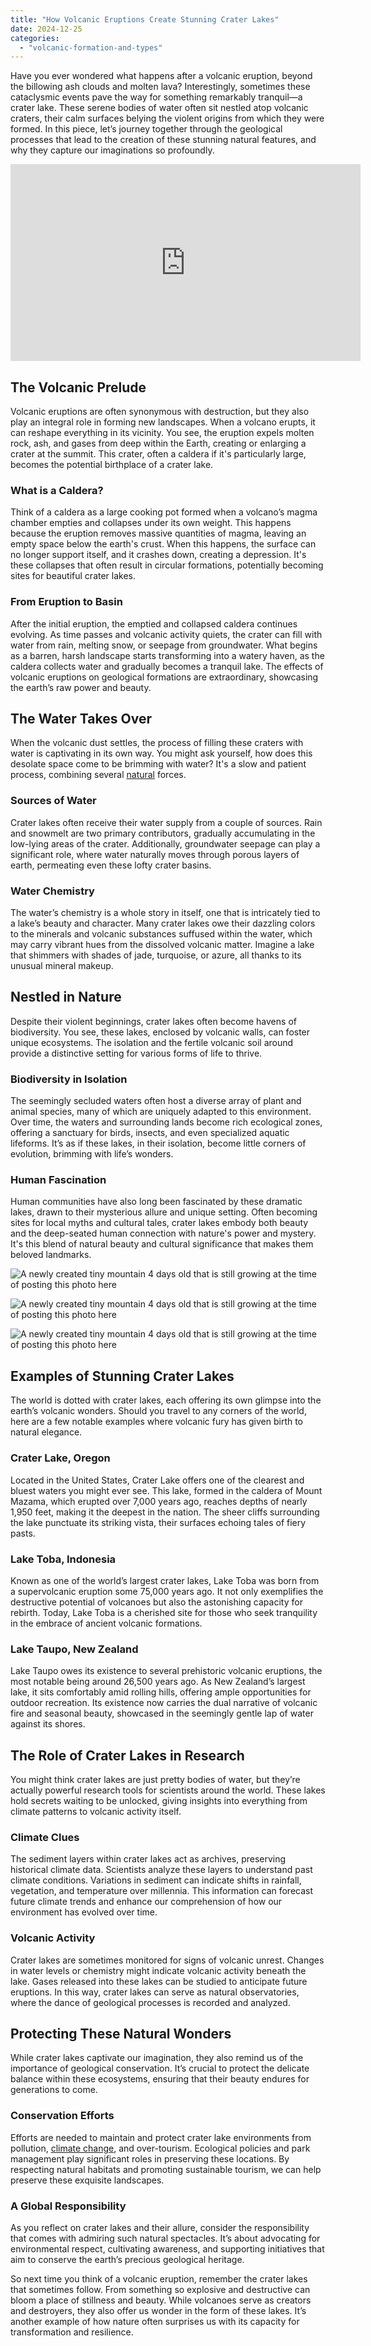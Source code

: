 ```yaml
---
title: "How Volcanic Eruptions Create Stunning Crater Lakes"
date: 2024-12-25
categories: 
  - "volcanic-formation-and-types"
---
```


Have you ever wondered what happens after a volcanic eruption, beyond the billowing ash clouds and molten lava? Interestingly, sometimes these cataclysmic events pave the way for something remarkably tranquil—a crater lake. These serene bodies of water often sit nestled atop volcanic craters, their calm surfaces belying the violent origins from which they were formed. In this piece, let’s journey together through the geological processes that lead to the creation of these stunning natural features, and why they capture our imaginations so profoundly.

<iframe width="560" height="315" src="https://www.youtube.com/embed/dR0RF8SoM38" frameborder="0" allow="accelerometer; autoplay; encrypted-media; gyroscope; picture-in-picture" allowfullscreen></iframe>

  

## The Volcanic Prelude

Volcanic eruptions are often synonymous with destruction, but they also play an integral role in forming new landscapes. When a volcano erupts, it can reshape everything in its vicinity. You see, the eruption expels molten rock, ash, and gases from deep within the Earth, creating or enlarging a crater at the summit. This crater, often a caldera if it's particularly large, becomes the potential birthplace of a crater lake.

### What is a Caldera?

Think of a caldera as a large cooking pot formed when a volcano’s magma chamber empties and collapses under its own weight. This happens because the eruption removes massive quantities of magma, leaving an empty space below the earth's crust. When this happens, the surface can no longer support itself, and it crashes down, creating a depression. It's these collapses that often result in circular formations, potentially becoming sites for beautiful crater lakes.

### From Eruption to Basin

After the initial eruption, the emptied and collapsed caldera continues evolving. As time passes and volcanic activity quiets, the crater can fill with water from rain, melting snow, or seepage from groundwater. What begins as a barren, harsh landscape starts transforming into a watery haven, as the caldera collects water and gradually becomes a tranquil lake. The effects of volcanic eruptions on geological formations are extraordinary, showcasing the earth’s raw power and beauty.

## The Water Takes Over

When the volcanic dust settles, the process of filling these craters with water is captivating in its own way. You might ask yourself, how does this desolate space come to be brimming with water? It's a slow and patient process, combining several [natural](https://magmamatters.com/the-art-and-science-of-volcano-monitoring/ "The Art and Science of Volcano Monitoring") forces.

### Sources of Water

Crater lakes often receive their water supply from a couple of sources. Rain and snowmelt are two primary contributors, gradually accumulating in the low-lying areas of the crater. Additionally, groundwater seepage can play a significant role, where water naturally moves through porous layers of earth, permeating even these lofty crater basins.

### Water Chemistry

The water’s chemistry is a whole story in itself, one that is intricately tied to a lake’s beauty and character. Many crater lakes owe their dazzling colors to the minerals and volcanic substances suffused within the water, which may carry vibrant hues from the dissolved volcanic matter. Imagine a lake that shimmers with shades of jade, turquoise, or azure, all thanks to its unusual mineral makeup.

## Nestled in Nature

Despite their violent beginnings, crater lakes often become havens of biodiversity. You see, these lakes, enclosed by volcanic walls, can foster unique ecosystems. The isolation and the fertile volcanic soil around provide a distinctive setting for various forms of life to thrive.

### Biodiversity in Isolation

The seemingly secluded waters often host a diverse array of plant and animal species, many of which are uniquely adapted to this environment. Over time, the waters and surrounding lands become rich ecological zones, offering a sanctuary for birds, insects, and even specialized aquatic lifeforms. It’s as if these lakes, in their isolation, become little corners of evolution, brimming with life’s wonders.

### Human Fascination

Human communities have also long been fascinated by these dramatic lakes, drawn to their mysterious allure and unique setting. Often becoming sites for local myths and cultural tales, crater lakes embody both beauty and the deep-seated human connection with nature's power and mystery. It's this blend of natural beauty and cultural significance that makes them beloved landmarks.

![A newly created tiny mountain 4 days old that is still growing at the time of posting this photo here](images/volcanic-18-683x1024.jpg)

![A newly created tiny mountain 4 days old that is still growing at the time of posting this photo here](images/volcanic-19-683x1024.jpg)

![A newly created tiny mountain 4 days old that is still growing at the time of posting this photo here](images/volcanic-134-683x1024.jpg)

## Examples of Stunning Crater Lakes

The world is dotted with crater lakes, each offering its own glimpse into the earth’s volcanic wonders. Should you travel to any corners of the world, here are a few notable examples where volcanic fury has given birth to natural elegance.

### Crater Lake, Oregon

Located in the United States, Crater Lake offers one of the clearest and bluest waters you might ever see. This lake, formed in the caldera of Mount Mazama, which erupted over 7,000 years ago, reaches depths of nearly 1,950 feet, making it the deepest in the nation. The sheer cliffs surrounding the lake punctuate its striking vista, their surfaces echoing tales of fiery pasts.

### Lake Toba, Indonesia

Known as one of the world’s largest crater lakes, Lake Toba was born from a supervolcanic eruption some 75,000 years ago. It not only exemplifies the destructive potential of volcanoes but also the astonishing capacity for rebirth. Today, Lake Toba is a cherished site for those who seek tranquility in the embrace of ancient volcanic formations.

### Lake Taupo, New Zealand

Lake Taupo owes its existence to several prehistoric volcanic eruptions, the most notable being around 26,500 years ago. As New Zealand’s largest lake, it sits comfortably amid rolling hills, offering ample opportunities for outdoor recreation. Its existence now carries the dual narrative of volcanic fire and seasonal beauty, showcased in the seemingly gentle lap of water against its shores.

## The Role of Crater Lakes in Research

You might think crater lakes are just pretty bodies of water, but they’re actually powerful research tools for scientists around the world. These lakes hold secrets waiting to be unlocked, giving insights into everything from climate patterns to volcanic activity itself.

### Climate Clues

The sediment layers within crater lakes act as archives, preserving historical climate data. Scientists analyze these layers to understand past climate conditions. Variations in sediment can indicate shifts in rainfall, vegetation, and temperature over millennia. This information can forecast future climate trends and enhance our comprehension of how our environment has evolved over time.

### Volcanic Activity

Crater lakes are sometimes monitored for signs of volcanic unrest. Changes in water levels or chemistry might indicate volcanic activity beneath the lake. Gases released into these lakes can be studied to anticipate future eruptions. In this way, crater lakes can serve as natural observatories, where the dance of geological processes is recorded and analyzed.

## Protecting These Natural Wonders

While crater lakes captivate our imagination, they also remind us of the importance of geological conservation. It’s crucial to protect the delicate balance within these ecosystems, ensuring that their beauty endures for generations to come.

### Conservation Efforts

Efforts are needed to maintain and protect crater lake environments from pollution, [climate change](https://magmamatters.com/the-environmental-impact-of-volcanic-eruptions-2/ "The Environmental Impact of Volcanic Eruptions"), and over-tourism. Ecological policies and park management play significant roles in preserving these locations. By respecting natural habitats and promoting sustainable tourism, we can help preserve these exquisite landscapes.

### A Global Responsibility

As you reflect on crater lakes and their allure, consider the responsibility that comes with admiring such natural spectacles. It’s about advocating for environmental respect, cultivating awareness, and supporting initiatives that aim to conserve the earth’s precious geological heritage.

So next time you think of a volcanic eruption, remember the crater lakes that sometimes follow. From something so explosive and destructive can bloom a place of stillness and beauty. While volcanoes serve as creators and destroyers, they also offer us wonder in the form of these lakes. It’s another example of how nature often surprises us with its capacity for transformation and resilience.
